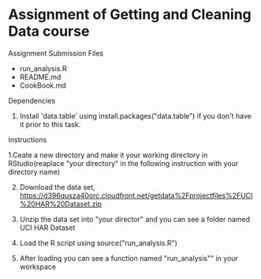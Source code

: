 Assignment of Getting and Cleaning Data course
====================================

Assignment Submission Files
- run_analysis.R
- README.md
- CookBook.md

Dependencies

1. Install 'data.table' using install.packages("data.table") if you don't have it prior to this task.


Instructions

1.Ceate a new directory and make it your working directory in RStudio(reaplace "your directory" in the following instruction with your directory name)

2. Download the data set, https://d396qusza40orc.cloudfront.net/getdata%2Fprojectfiles%2FUCI%20HAR%20Dataset.zip

3. Unzip the data set into "your director" and you can see a folder named UCI HAR Dataset 

5. Load the R script using source("run_analysis.R")

6. After loading you can see a function named "run_analysis"" in your workspace
